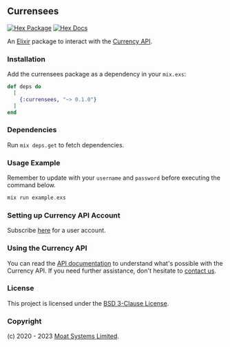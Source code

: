 ## Currensees

[![Hex Package](https://img.shields.io/hexpm/v/currensees.svg)](https://hex.pm/packages/currensees)
[![Hex Docs](https://img.shields.io/badge/hex-docs-blue.svg)](https://hexdocs.pm/currensees)

An [Elixir](https://elixir-lang.org/) package to interact with the [Currency API](https://moatsystems.com/currency-api/).

### Installation

Add the currensees package as a dependency in your `mix.exs`:

```elixir
def deps do
  [
    {:currensees, "~> 0.1.0"}
  ]
end
```

### Dependencies

Run `mix deps.get` to fetch dependencies.

### Usage Example

Remember to update with your `username` and `password` before executing the command below.

```elixir
mix run example.exs
```

### Setting up Currency API Account

Subscribe [here](https://moatsystems.com/currency-api/) for a user account.

### Using the Currency API

You can read the [API documentation](https://docs.currensees.com/) to understand what's possible with the Currency API. If you need further assistance, don't hesitate to [contact us](https://moatsystems.com/contact/).

### License

This project is licensed under the [BSD 3-Clause License](./LICENSE).

### Copyright

(c) 2020 - 2023 [Moat Systems Limited](https://moatsystems.com).